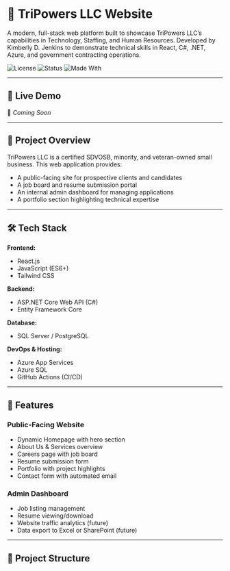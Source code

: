 # 🧩 TriPowers LLC Website

A modern, full-stack web platform built to showcase TriPowers LLC’s capabilities in Technology, Staffing, and Human Resources. Developed by Kimberly D. Jenkins to demonstrate technical skills in React, C#, .NET, Azure, and government contracting operations.

![License](https://img.shields.io/badge/license-MIT-blue.svg)
![Status](https://img.shields.io/badge/status-in%20progress-yellow.svg)
![Made With](https://img.shields.io/badge/made%20with-React-blue)

---

## 🚀 Live Demo

🔗 _Coming Soon_

---

## 📌 Project Overview

TriPowers LLC is a certified SDVOSB, minority, and veteran-owned small business. This web application provides:
- A public-facing site for prospective clients and candidates
- A job board and resume submission portal
- An internal admin dashboard for managing applications
- A portfolio section highlighting technical expertise

---

## 🛠️ Tech Stack

**Frontend:**
- React.js
- JavaScript (ES6+)
- Tailwind CSS

**Backend:**
- ASP.NET Core Web API (C#)
- Entity Framework Core

**Database:**
- SQL Server / PostgreSQL

**DevOps & Hosting:**
- Azure App Services
- Azure SQL
- GitHub Actions (CI/CD)

---

## 🧱 Features

### Public-Facing Website
- Dynamic Homepage with hero section
- About Us & Services overview
- Careers page with job board
- Resume submission form
- Portfolio with project highlights
- Contact form with automated email

### Admin Dashboard
- Job listing management
- Resume viewing/download
- Website traffic analytics (future)
- Data export to Excel or SharePoint (future)

---

## 📁 Project Structure

